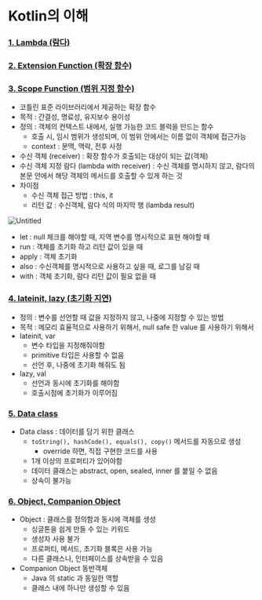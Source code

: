 # Kotlin의 이해

### [1. Lambda (람다)](http://developer.android.com/codelabs/basic-android-kotlin-compose-function-types-and-lambda)


### [2. Extension Function (확장 함수)](https://kotlinlang.org/docs/extensions.html#extension-functions)


### [3. Scope Function (범위 지정 함수)](https://kotlinlang.org/docs/scope-functions.html)
- 코틀린 표준 라이브러리에서 제공하는 확장 함수
- 목적 : 간결성, 명료성, 유지보수 용이성
- 정의 : 객체의 컨텍스트 내에서, 실행 가능한 코드 블럭을 만드는 함수
    - 호출 시, 임시 범위가 생성되며, 이 범위 안에서는 이름 없이 객체에 접근가능
    - context : 문맥, 맥락, 전후 사정
- 수신 객체 (receiver) : 확장 함수가 호출되는 대상이 되는 값(객체)
- 수신 객체 지정 람다 (lambda with receiver) : 수신 객체를 명시하지 않고, 람다의 본문 안에서 해당 객체의 메서드를 호출할 수 있게 하는 것
- 차이점
    - 수신 객체 접근 방법 : this, it
    - 리턴 값 : 수신객체, 람다 식의 마지막 행 (lambda result)

![Untitled](https://user-images.githubusercontent.com/24618293/201356804-93c1fdeb-81ee-4316-9096-e33d998885bf.png)

- let : null 체크를 해야할 때, 지역 변수를 명시적으로 표현 해야할 때
- run : 객체를 초기화 하고 리턴 값이 있을 때
- apply : 객체 초기화
- also : 수신객체를 명시적으로 사용하고 싶을 때, 로그를 남길 때
- with : 객체 초기화, 람다 리턴 값이 필요 없을 때


### [4. lateinit, lazy (초기화 지연)](https://www.geeksforgeeks.org/lateinit-vs-lazy-property-in-kotlin/)
- 정의 : 변수를 선언할 때 값을 지정하지 않고, 나중에 지정할 수 있는 방법
- 목적 : 메모리 효율적으로 사용하기 위해서, null safe 한 value 를 사용하기 위해서
- lateinit, var
    - 변수 타입을 지정해줘야함
    - primitive 타입은 사용할 수 없음
    - 선언 후, 나중에 초기화 해줘도 됨
- lazy, val
    - 선언과 동시에 초기화를 해야함
    - 호출시점에 초기화가 이루어짐


### [5. Data class](https://kotlinlang.org/docs/data-classes.html)
- Data class : 데이터를 담기 위한 클래스
    - `toString(), hashCode(), equals(), copy()` 메서드를 자동으로 생성
        - override 하면, 직접 구현한 코드를 사용
    - 1개 이상의 프로퍼티가 있어야함
    - 데이터 클래스는 abstract, open, sealed, inner 를 붙일 수 없음
    - 상속이 불가능


### [6. Object, Companion Object](https://kotlinlang.org/docs/object-declarations.html)
- Object : 클래스를 정의함과 동시에 객체를 생성
    - 싱글톤을 쉽게 만들 수 있는 키워드
    - 생성자 사용 불가
    - 프로퍼티, 메서드, 초기화 블록은 사용 가능
    - 다른 클래스나, 인터페이스를 상속받을 수 있음
- Companion Object 동반객체
    - Java 의 static 과 동일한 역할
    - 클래스 내에 하나만 생성할 수 있음
